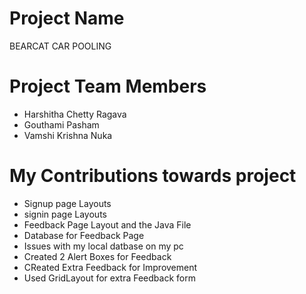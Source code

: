 # Project Name
BEARCAT CAR POOLING

# Project Team Members
- Harshitha Chetty Ragava
- Gouthami Pasham
- Vamshi Krishna Nuka

# My Contributions towards project
- Signup page Layouts
- signin page Layouts
- Feedback Page Layout and the Java File
- Database for Feedback Page
- Issues with my local datbase on my pc
- Created 2 Alert Boxes for Feedback
- CReated Extra Feedback for Improvement
- Used GridLayout for extra Feedback form